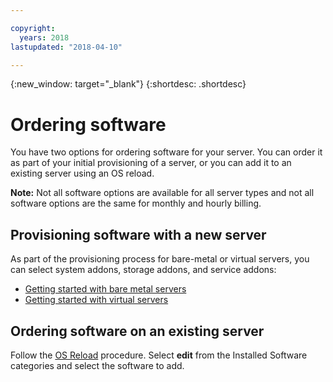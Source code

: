 ```yaml
---

copyright:
  years: 2018
lastupdated: "2018-04-10"

---
```


{:new_window: target="_blank"}
{:shortdesc: .shortdesc}

# Ordering software

You have two options for ordering software for your server. You can order it as part of your initial provisioning of a server, or you can add it to an existing server using an OS reload.

**Note:** Not all software options are available for all server types and not all software options are the same for monthly and hourly billing.

## Provisioning software with a new server
As part of the provisioning process for bare-metal or virtual servers, you can select system addons, storage addons, and service addons:
* [Getting started with bare metal servers](https://console.bluemix.net/docs/bare-metal/about.html#getting-started-with-bare-metal-servers)
* [Getting started with virtual servers](https://console.bluemix.net/docs/vsi/vsi_index.html#getting-started-with-virtual-servers)

## Ordering software on an existing server
Follow the [OS Reload](../software/vsi_reload_os.html) procedure. Select **edit** from the Installed Software categories and select the software to add.
